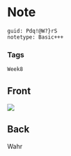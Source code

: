 # Note
```
guid: Pdq!@W?}rS
notetype: Basic+++
```

### Tags
```
Week8
```

## Front
<img src="paste-9eac23f25300a44a852745663fe26b200dafa537.jpg">

## Back
Wahr
